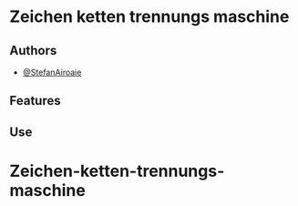 
# Zeichen ketten trennungs maschine

## Authors

- [@StefanAiroaie](https://www.github.com/StefanAiroaie)

## Features

## Use

# Zeichen-ketten-trennungs-maschine
